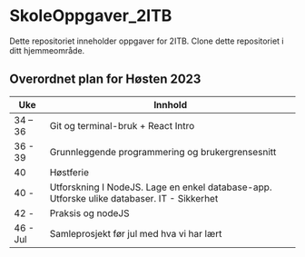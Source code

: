 # SkoleOppgaver_2ITB
Dette repositoriet inneholder oppgaver for 2ITB. Clone dette repositoriet i ditt hjemmeområde.

## Overordnet plan for Høsten 2023

| Uke    | Innhold |
| -------- | ------- |
| 34 – 36  | Git og terminal-bruk​ + React Intro    |
| 36 - 39  | Grunnleggende programmering og brukergrensesnitt     |
| 40  | Høstferie    |
| 40 -  | Utforskning I NodeJS. Lage en enkel database-app.​ Utforske ulike databaser. IT - Sikkerhet   |
| 42 -  | Praksis og nodeJS    |
| 46 - Jul | Samleprosjekt før jul med hva vi har lært   |
